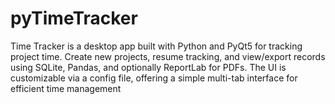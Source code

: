# pyTimeTracker
Time Tracker is a desktop app built with Python and PyQt5 for tracking project time. Create new projects, resume tracking, and view/export records using SQLite, Pandas, and optionally ReportLab for PDFs. The UI is customizable via a config file, offering a simple multi-tab interface for efficient time management
